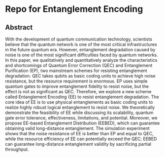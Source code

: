# Repo for Entanglement Encoding
## Abstract
With the development of quantum communication technology, scientists believe that the quantum network is one of the most critical infrastructures in the future quantum era. However, entanglement degradation caused by noise is one of the most significant difficulties faced by quantum networks. In this paper, we qualitatively and quantitatively analyze the characteristics and shortcomings of Quantum Error Correction (QEC) and Entanglement Purification (EP), two mainstream schemes for resisting entanglement degradation. QEC takes qubits as basic coding units to achieve high noise resistance,  but the resource requirement is enormous. EP uses simple quantum gates to improve entanglement fidelity to resist noise, but the effect is not as significant as QEC. Therefore, we explore a new scheme called Entanglement Encoding (EE) to resist entanglement degradation. The core idea of EE is to use physical entanglements as basic coding units to realize highly robust logical entanglement to resist noise. We theoretically demonstrate the feasibility of EE while discussing its scalability, quantum gate error tolerance, effectiveness, limitations, and potential. Moreover, we propose EE-based Entanglement Distribution (EEBED), which can guarantee obtaining valid long-distance entanglement. The simulation experiment shows that the noise resistance of EE is better than EP and equal to QEC, while the resource efficiency of EE can potentially exceed the QEC; EEBED can guarantee long-distance entanglement validity by sacrificing partial throughput.